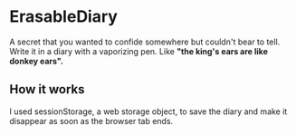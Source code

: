 # ErasableDiary
A secret that you wanted to confide somewhere but couldn't bear to tell. Write it in a diary with a vaporizing pen. 
Like <strong>"the king's ears are like donkey ears".</strong>

## How it works
I used sessionStorage, a web storage object, to save the diary and make it disappear as soon as the browser tab ends.
